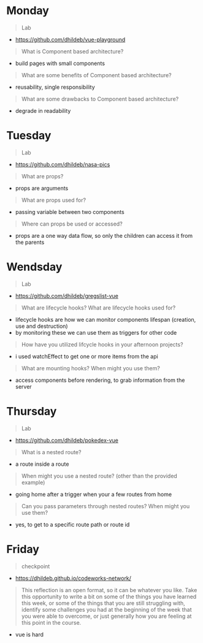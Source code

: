 # Monday
>Lab
- https://github.com/dhildeb/vue-playground

>What is Component based architecture?
- build pages with small components

>What are some benefits of Component based architecture?
- reusability, single responsibility

>What are some drawbacks to Component based architecture?
- degrade in readability

# Tuesday
>Lab
- https://github.com/dhildeb/nasa-pics

>What are props?
- props are arguments

>What are props used for?
- passing variable between two components

>Where can props be used or accessed?
- props are a one way data flow, so only the children can access it from the parents

# Wendsday
>Lab
- https://github.com/dhildeb/gregslist-vue

>What are lifecycle hooks? What are lifecycle hooks used for?
- lifecycle hooks are how we can monitor components lifespan (creation, use and destruction)
- by monitoring these we can use them as triggers for other code

>How have you utilized lifcycle hooks in your afternoon projects?
- i used watchEffect to get one or more items from the api

>What are mounting hooks? When might you use them?
- access components before rendering, to grab information from the server

# Thursday
>Lab
- https://github.com/dhildeb/pokedex-vue

>What is a nested route?
- a route inside a route

>When might you use a nested route? (other than the provided example)
- going home after a trigger when your a few routes from home

>Can you pass parameters through nested routes? When might you use them?
- yes, to get to a specific route path or route id

# Friday
>checkpoint
- https://dhildeb.github.io/codeworks-network/

>This reflection is an open format, so it can be whatever you like. Take this opportunity to write a bit on some of the things you have learned this week, or some of the things that you are still struggling with, identify some challenges you had at the beginning of the week that you were able to overcome, or just generally how you are feeling at this point in the course.
- vue is hard